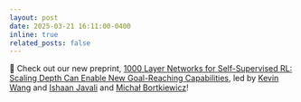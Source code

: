 ```yaml
---
layout: post
date: 2025-03-21 16:11:00-0400
inline: true
related_posts: false
---
```


:rocket: Check out our new preprint, [1000 Layer Networks for Self-Supervised RL: Scaling Depth Can Enable New Goal-Reaching Capabilities](https://wang-kevin3290.github.io/scaling-crl/), led by [Kevin Wang](https://wang-kevin3290.github.io/scaling-crl/) and [Ishaan Javali](https://ishaanjavali.me/) and [Michał Bortkiewicz](https://michalbortkiewicz.github.io/)!
